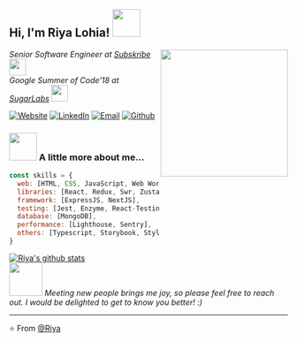 <h2> Hi, I'm Riya Lohia! <img src="https://media.giphy.com/media/mGcNjsfWAjY5AEZNw6/giphy.gif" width="50"></h2>
<img align='right' src="https://media.giphy.com/media/ieyl9zmCjO4b4t6qoY/giphy.gif" width="230">
<p><em>Senior Software Engineer at <a href="https://www.subskribe.com/">Subskribe</a><img src="https://media.giphy.com/media/WUlplcMpOCEmTGBtBW/giphy.gif" width="30"></br>Google Summer of Code'18 at <a href="https://github.com/sugarlabs">SugarLabs</a>  <img src="https://media.giphy.com/media/fYSnHlufseco8Fh93Z/giphy.gif" width="30">
</em></p>

<a href="https://riyalohia.github.io/portfolio/" target="_blank"><img alt="Website" src="https://img.shields.io/badge/Website-white?style=flat&logo=google-chrome"></a>
<a href="https://www.linkedin.com/in/riya-lohia-565b18140/" target="_blank"><img alt="LinkedIn" src="https://img.shields.io/badge/LinkedIn-blue?style=flat&logo=linkedin"></a>
<a href="mailto:riyalh1997@gmail.com"><img alt="Email" src="https://img.shields.io/badge/Email-white?style=flat&logo=gmail"></a>
<a href="https://github.com/riyalohia" target="_blank"><img alt="Github" src="https://img.shields.io/badge/-Github-blue?style=flat&logo=Github&logoColor=white"></a>


### <img src="https://media.giphy.com/media/VgCDAzcKvsR6OM0uWg/giphy.gif" width="50"> A little more about me...  

```javascript
const skills = {
  web: [HTML, CSS, JavaScript, Web Workers, Web Sockets],
  libraries: [React, Redux, Swr, Zustand, Jotai],
  framework: [ExpressJS, NextJS],
  testing: [Jest, Enzyme, React-Testing-Library],
  database: [MongoDB],
  performance: [Lighthouse, Sentry],
  others: [Typescript, Storybook, Styled-Components, MaterialUI, SlateJS, ChatGPT, GraphQL]
}
```
[![Riya's github stats](https://github-readme-stats.vercel.app/api?username=riyalohia&show_icons=true&theme=merko&hide=stars,contribs,grade&include_all_commits=true&count_private=true)](https://github.com/riyalohia)<br/>
<img src="https://media.giphy.com/media/LnQjpWaON8nhr21vNW/giphy.gif" width="60"> <em>Meeting new people brings me joy, so please feel free to reach out. I would be delighted to get to know you better! :)</em>

---

⭐️ From [@Riya](https://riyalohia.github.io/portfolio/)
